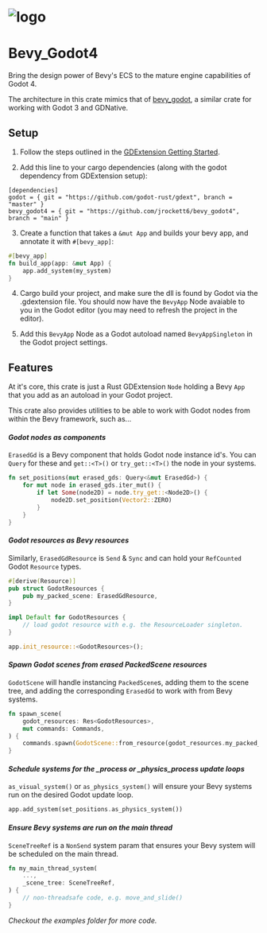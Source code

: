 # ![logo](logo_long.png)

# Bevy_Godot4

<!-- > **NOTICE**: This crate is currrently unmaintained, and due to changes in gdext's api it is pinned to an old version of gdext and only works with Godot 4.0 -->

Bring the design power of Bevy's ECS to the mature engine capabilities of Godot 4.

The architecture in this crate mimics that of [bevy_godot](https://github.com/rand0m-cloud/bevy_godot), a similar crate for working with Godot 3 and GDNative.

## Setup

1. Follow the steps outlined in the [GDExtension Getting Started](https://github.com/godot-rust/gdext#getting-started).

2. Add this line to your cargo dependencies (along with the godot dependency from GDExtension setup):
```
[dependencies]
godot = { git = "https://github.com/godot-rust/gdext", branch = "master" }
bevy_godot4 = { git = "https://github.com/jrockett6/bevy_godot4", branch = "main" }
```
3. Create a function that takes a `&mut App` and builds your bevy app, and annotate it with `#[bevy_app]`:
```rust
#[bevy_app]
fn build_app(app: &mut App) {
    app.add_system(my_system)
}
```
4. Cargo build your project, and make sure the dll is found by Godot via the .gdextension file. You should now have the `BevyApp` Node avaiable to you in the Godot editor (you may need to refresh the project in the editor). 

5. Add this `BevyApp` Node as a Godot autoload named `BevyAppSingleton` in the Godot project settings.

## Features

At it's core, this crate is just a Rust GDExtension `Node` holding a Bevy `App` that you add as an autoload in your Godot project. 

This crate also provides utilities to be able to work with Godot nodes from within the Bevy framework, such as...

#### *Godot nodes as components*
`ErasedGd` is a Bevy component that holds Godot node instance id's. You can `Query` for these and `get::<T>()` or `try_get::<T>()`  the node in your systems.
```rust
fn set_positions(mut erased_gds: Query<&mut ErasedGd>) {
    for mut node in erased_gds.iter_mut() {
        if let Some(node2D) = node.try_get::<Node2D>() {
            node2D.set_position(Vector2::ZERO)
        }
    }
}
```

#### *Godot resources as Bevy resources*
Similarly, `ErasedGdResource` is `Send` & `Sync` and can hold your `RefCounted` Godot `Resource` types.
```rust
#[derive(Resource)]
pub struct GodotResources {
    pub my_packed_scene: ErasedGdResource,
}

impl Default for GodotResources {
    // load godot resource with e.g. the ResourceLoader singleton.
}

app.init_resource::<GodotResources>();
```

#### *Spawn Godot scenes from erased PackedScene resources*
`GodotScene` will handle instancing `PackedScene`s, adding them to the scene tree, and adding the corresponding `ErasedGd` to work with from Bevy systems.
```rust
fn spawn_scene(
    godot_resources: Res<GodotResources>,
    mut commands: Commands,
) {
    commands.spawn(GodotScene::from_resource(godot_resources.my_packed_scene.clone()));
}
```

#### *Schedule systems for the _process or _physics_process update loops*
`as_visual_system()` or `as_physics_system()` will ensure your Bevy systems run on the desired Godot update loop.
``` rust
app.add_system(set_positions.as_physics_system())
```

#### *Ensure Bevy systems are run on the main thread*
`SceneTreeRef` is a `NonSend` system param that ensures your Bevy system will be scheduled on the main thread.
```rust
fn my_main_thread_system(
    ...,
    _scene_tree: SceneTreeRef,
) {
    // non-threadsafe code, e.g. move_and_slide()
}
```

*Checkout the examples folder for more code.*









